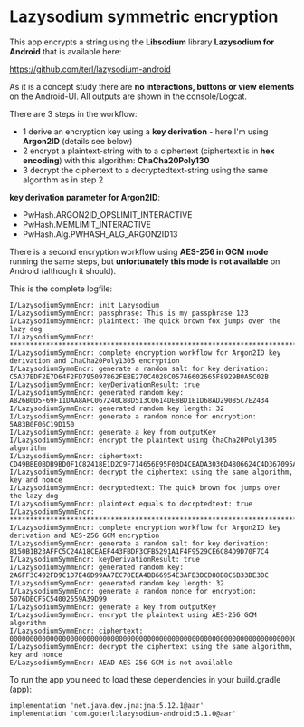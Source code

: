 # Lazysodium symmetric encryption

This app encrypts a string using the **Libsodium** library **Lazysodium for Android** that is available here:

https://github.com/terl/lazysodium-android

As it is a concept study there are **no interactions, buttons or view elements** on the Android-UI. 
All outputs are shown in the console/Logcat.

There are 3 steps in the workflow:
* 1 derive an encryption key using a **key derivation** - here I'm using **Argon2ID** (details see below)
* 2 encrypt a plaintext-string with to a ciphertext (ciphertext is in **hex encoding**) with this algorithm: **ChaCha20Poly130**
* 3 decrypt the ciphertext to a decryptedtext-string using the same algorithm as in step 2

**key derivation parameter for Argon2ID**:
* PwHash.ARGON2ID_OPSLIMIT_INTERACTIVE
* PwHash.MEMLIMIT_INTERACTIVE
* PwHash.Alg.PWHASH_ALG_ARGON2ID13

There is a second encryption workflow using **AES-256 in GCM mode** running the same steps, but **unfortunately 
this mode is not available** on Android (although it should). 

This is the complete logfile:

```plaintext
I/LazysodiumSymmEncr: init Lazysodium
I/LazysodiumSymmEncr: passphrase: This is my passphrase 123
I/LazysodiumSymmEncr: plaintext: The quick brown fox jumps over the lazy dog
I/LazysodiumSymmEncr: ******************************************************************************************
I/LazysodiumSymmEncr: complete encryption workflow for Argon2ID key derivation and ChaCha20Poly1305 encryption
I/LazysodiumSymmEncr: generate a random salt for key derivation: C5A37EDF2E7D64F2FD795097862FEBE270C4028C05746602665F8929B0A5C02B
I/LazysodiumSymmEncr: keyDerivationResult: true
I/LazysodiumSymmEncr: generated random key: A826B0D5F69F11DAA8AFC067240C88D513C0614DE8BD1E1D68AD29085C7E2434
I/LazysodiumSymmEncr: generated random key length: 32
I/LazysodiumSymmEncr: generate a random nonce for encryption: 5A83B0F06C19D150
I/LazysodiumSymmEncr: generate a key from outputKey
I/LazysodiumSymmEncr: encrypt the plaintext using ChaCha20Poly1305 algorithm
I/LazysodiumSymmEncr: ciphertext: CD49BBE0BDB9BD0F1C82418E1D2C9F714656E95F03D4CEADA3036D4806624C4D367095AF712788525872EF6EF8D82BD1D8D34995EBAEBE7354581D
I/LazysodiumSymmEncr: decrypt the ciphertext using the same algorithm, key and nonce
I/LazysodiumSymmEncr: decryptedtext: The quick brown fox jumps over the lazy dog
I/LazysodiumSymmEncr: plaintext equals to decrptedtext: true
I/LazysodiumSymmEncr: ******************************************************************************************
I/LazysodiumSymmEncr: complete encryption workflow for Argon2ID key derivation and AES-256 GCM encryption
I/LazysodiumSymmEncr: generate a random salt for key derivation: 8150B1B23AFFC5C24A18CEAEF443FBDF3CFB5291A1F4F9529CE6C84D9D70F7C4
I/LazysodiumSymmEncr: keyDerivationResult: true
I/LazysodiumSymmEncr: generated random key: 2A6FF3C492FD9C1D7E46D99AA7EC70EEA4BB66954E3AFB3DCD88B8C6B33DE30C
I/LazysodiumSymmEncr: generated random key length: 32
I/LazysodiumSymmEncr: generate a random nonce for encryption: 5076DECF5C54002559A39D99
I/LazysodiumSymmEncr: generate a key from outputKey
I/LazysodiumSymmEncr: encrypt the plaintext using AES-256 GCM algorithm
I/LazysodiumSymmEncr: ciphertext: 0000000000000000000000000000000000000000000000000000000000000000000000000000000000000000000000000000000000000000000000
I/LazysodiumSymmEncr: decrypt the ciphertext using the same algorithm, key and nonce
E/LazysodiumSymmEncr: AEAD AES-256 GCM is not available
```

To run the app you need to load these dependencies in your build.gradle (app):
```plaintext
implementation 'net.java.dev.jna:jna:5.12.1@aar'
implementation 'com.goterl:lazysodium-android:5.1.0@aar'
```


